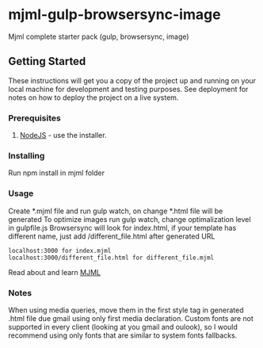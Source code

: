# mjml-gulp-browsersync-image

Mjml complete starter pack (gulp, browsersync, image)

## Getting Started

These instructions will get you a copy of the project up and running on your local machine for development and testing purposes. See deployment for notes on how to deploy the project on a live system.

### Prerequisites

1. [NodeJS](http://nodejs.org) - use the installer.

### Installing

Run npm install in mjml folder

### Usage

Create *.mjml file and run gulp watch, on change *.html file will be generated
To optimize images run gulp watch, change optimalization level in gulpfile.js
Browsersync will look for index.html, if your template has different name, just add /different_file.html after generated URL

```
localhost:3000 for index.mjml
localhost:3000/different_file.html for different_file.mjml
```

Read about and learn [MJML](https://mjml.io/documentation/)

### Notes

When using media queries, move them in the first style tag in generated .html file due gmail using only first media declaration.
Custom fonts are not supported in every client (looking at you gmail and oulook), so I would recommend using only fonts that are similar to system fonts fallbacks.
